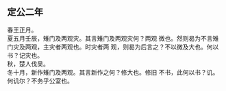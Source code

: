 ## 定公二年

春王正月。  
夏五月壬辰，雉门及两观灾。其言雉门及两观灾何？两观
微也。然则曷为不言雉门灾及两观，主灾者两观也。时灾者两
观，则曷为后言之？不以微及大也。何以书？记灾也。  
秋，楚人伐吴。  
冬十月，新作雉门及两观。其言新作之何？修大也。修旧
不书，此何以书？讥。何讥尔？不务乎公室也。  


